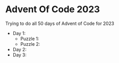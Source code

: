 # Advent Of Code 2023 #
Trying to do all 50 days of Advent of Code for 2023
- Day 1: 
    - Puzzle 1: 
    - Puzzle 2:
- Day 2:
- Day 3: